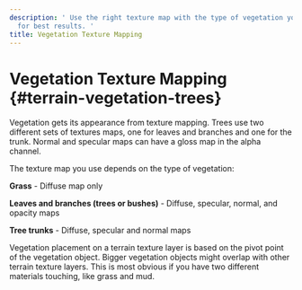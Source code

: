 ```yaml
---
description: ' Use the right texture map with the type of vegetation you add to Lumberyard
  for best results. '
title: Vegetation Texture Mapping
---
```

# Vegetation Texture Mapping {#terrain-vegetation-trees}

Vegetation gets its appearance from texture mapping\. Trees use two different sets of textures maps, one for leaves and branches and one for the trunk\. Normal and specular maps can have a gloss map in the alpha channel\.

The texture map you use depends on the type of vegetation:

**Grass** - Diffuse map only

**Leaves and branches \(trees or bushes\)** - Diffuse, specular, normal, and opacity maps

**Tree trunks** - Diffuse, specular and normal maps

Vegetation placement on a terrain texture layer is based on the pivot point of the vegetation object\. Bigger vegetation objects might overlap with other terrain texture layers\. This is most obvious if you have two different materials touching, like grass and mud\.